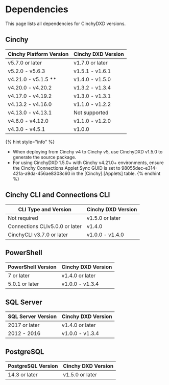 # Dependencies

This page lists all dependencies for CinchyDXD versions.

## Cinchy

| Cinchy Platform Version | Cinchy DXD Version |
| ----------------------- | ------------------ |
| v5.7.0 or later         | v1.7.0 or later    |
| v5.2.0 - v5.6.3         | v1.5.1 - v1.6.1    |
| v4.21.0 - v5.1.5 **     | v1.4.0 - v1.5.0    |
| v4.20.0 - v4.20.2       | v1.3.2 - v1.3.4    |
| v4.17.0 - v4.19.2       | v1.3.0 - v1.3.1    |
| v4.13.2 - v4.16.0       | v1.1.0 - v1.2.2    |
| v4.13.0 - v4.13.1       | Not supported      |
| v4.6.0  - v4.12.0       | v1.1.0 - v1.2.0    |
| v4.3.0  - v4.5.1        | v1.0.0             |


{% hint style="info" %}
- When deploying from Cinchy v4 to Cinchy v5, use CinchyDXD v1.5.0 to generate the source package.
- For using CinchyDXD 1.5.0+ with Cinchy v4.21.0+ environments, ensure the Cinchy Connections Applet Sync GUID is set to 98055dec-e314-421a-a9da-456ae8308c60 in the [Cinchy].[Applets] table.
{% endhint %}


## Cinchy CLI and Connections CLI

| CLI Type and Version           | Cinchy DXD Version |
| ------------------------------ | ------------------ |
| Not required                   | v1.5.0 or later    |
| Connections CLIv5.0.0 or later | v1.4.0             |
| CinchyCLI v3.7.0 or later      | v1.0.0 - v1.4.0    |


## PowerShell

| PowerShell Version | Cinchy DXD Version |
| ------------------ | ------------------ |
| 7 or later         | v1.4.0 or later    |
| 5.0.1 or later     | v1.0.0 - v1.3.4    |


## SQL Server 

| SQL Server Version | Cinchy DXD Version |
| ------------------ | ------------------ |
| 2017 or later      | v1.4.0 or later    |
| 2012 - 2016        | v1.0.0 - v1.3.4    |

## PostgreSQL

| PostgreSQL Version | Cinchy DXD Version |
| ------------------ | ------------------ |
| 14.3 or later      | v1.5.0 or later    |